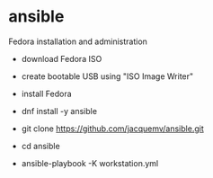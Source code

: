 # ansible
Fedora installation and administration

- download Fedora ISO

- create bootable USB using "ISO Image Writer"

- install Fedora

- dnf install -y ansible

- git clone https://github.com/jacquemv/ansible.git

- cd ansible

- ansible-playbook -K workstation.yml

